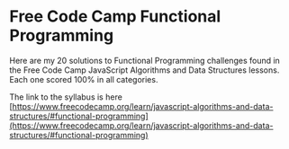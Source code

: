 # Free Code Camp Functional Programming
Here are my 20 solutions to Functional Programming challenges found in the Free Code Camp JavaScript Algorithms and Data Structures lessons. Each one scored 100% in all categories.

The link to the syllabus is here [https://www.freecodecamp.org/learn/javascript-algorithms-and-data-structures/#functional-programming](https://www.freecodecamp.org/learn/javascript-algorithms-and-data-structures/#functional-programming)